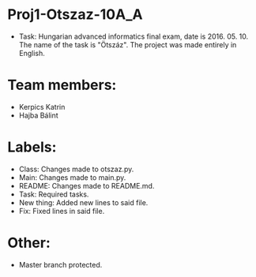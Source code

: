 # Proj1-Otszaz-10A_A
- Task: Hungarian advanced informatics final exam, date is 2016. 05. 10. The name of the task is "Ötszáz". The project was made entirely in English.

# Team members: 
- Kerpics Katrin
- Hajba Bálint

# Labels:
- Class: Changes made to otszaz.py. 
- Main: Changes made to main.py.
- README: Changes made to README.md.
- Task: Required tasks.
- New thing: Added new lines to said file.
- Fix: Fixed lines in said file.

# Other:
- Master branch protected.
